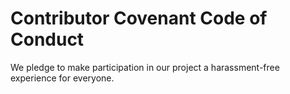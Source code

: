 # Contributor Covenant Code of Conduct

We pledge to make participation in our project a harassment-free experience for everyone.
